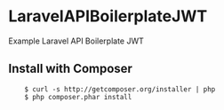 # LaravelAPIBoilerplateJWT

Example Laravel API Boilerplate JWT

## Install with Composer

```
    $ curl -s http://getcomposer.org/installer | php
    $ php composer.phar install
```
